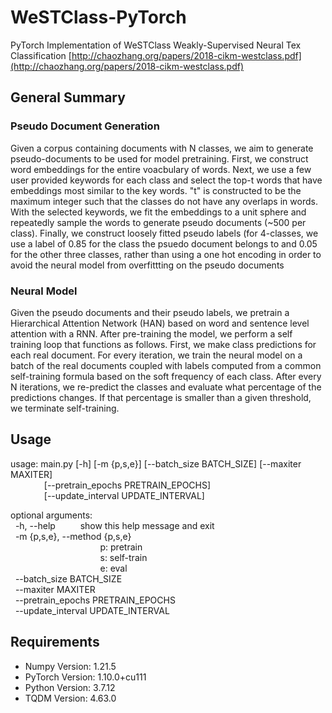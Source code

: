 # WeSTClass-PyTorch
PyTorch Implementation of WeSTClass
Weakly-Supervised Neural Tex Classification
[http://chaozhang.org/papers/2018-cikm-westclass.pdf](http://chaozhang.org/papers/2018-cikm-westclass.pdf)


## General Summary
### Pseudo Document Generation
Given a corpus containing documents with N classes, we aim to generate pseudo-documents to be used for model pretraining. First, we construct word embeddings for the entire voacbulary of words. Next, we use a few user provided keywords for each class and select the top-t words that have embeddings most similar to the key words. "t" is constructed to be the maximum integer such that the classes do not have any overlaps in words. With the selected keywords, we fit the embeddings to a unit sphere and repeatedly sample the words to generate pseudo documents (~500 per class). Finally, we construct loosely fitted pseudo labels (for 4-classes, we use a label of 0.85 for the class the psuedo document belongs to and 0.05 for the other three classes, rather than using a one hot encoding in order to avoid the neural model from overfittting on the pseudo documents

### Neural Model
Given the pseudo documents and their pseudo labels, we pretrain a Hierarchical Attention Network (HAN) based on word and sentence level attention with a RNN. After pre-training the model, we perform a self training loop that functions as follows. First, we make class predictions for each real document. For every iteration, we train the neural model on a batch of the real documents coupled with labels computed from a common self-training formula based on the soft frequency of each class. After every N iterations, we re-predict the classes and evaluate what percentage of the predictions changes. If that percentage is smaller than a given threshold, we terminate self-training.


## Usage
usage: main.py [-h] [-m {p,s,e}] [--batch_size BATCH_SIZE] [--maxiter MAXITER]\
               &emsp; &emsp; &emsp; [--pretrain_epochs PRETRAIN_EPOCHS]\
               &emsp; &emsp; &emsp; [--update_interval UPDATE_INTERVAL]

optional arguments:\
  &nbsp; -h, --help            &emsp; &emsp; show this help message and exit\
  &nbsp; -m {p,s,e}, --method {p,s,e}\
                        &emsp; &emsp; &emsp; &emsp; &emsp; &emsp; &emsp; &emsp; p: pretrain\
                        &emsp; &emsp; &emsp; &emsp; &emsp; &emsp; &emsp; &emsp; s: self-train\
                        &emsp; &emsp; &emsp; &emsp; &emsp; &emsp; &emsp; &emsp; e: eval\
  &nbsp; --batch_size BATCH_SIZE\
  &nbsp; --maxiter MAXITER\
  &nbsp; --pretrain_epochs PRETRAIN_EPOCHS\
  &nbsp; --update_interval UPDATE_INTERVAL


## Requirements
- Numpy Version: 1.21.5
- PyTorch Version: 1.10.0+cu111
- Python Version: 3.7.12
- TQDM Version: 4.63.0
